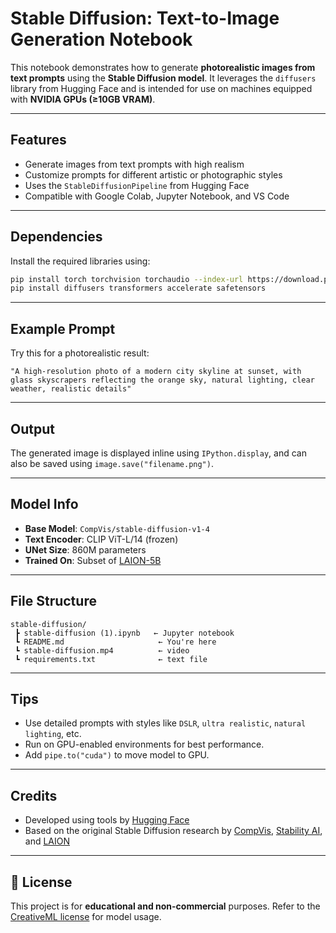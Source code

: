 #  Stable Diffusion: Text-to-Image Generation Notebook

This notebook demonstrates how to generate **photorealistic images from text prompts** using the **Stable Diffusion model**. It leverages the `diffusers` library from Hugging Face and is intended for use on machines equipped with **NVIDIA GPUs (≥10GB VRAM)**.

---

##  Features

- Generate images from text prompts with high realism
- Customize prompts for different artistic or photographic styles
- Uses the `StableDiffusionPipeline` from Hugging Face
- Compatible with Google Colab, Jupyter Notebook, and VS Code

---

##  Dependencies

Install the required libraries using:

```bash
pip install torch torchvision torchaudio --index-url https://download.pytorch.org/whl/cu118
pip install diffusers transformers accelerate safetensors
```
---

## Example Prompt

Try this for a photorealistic result:

```text
"A high-resolution photo of a modern city skyline at sunset, with glass skyscrapers reflecting the orange sky, natural lighting, clear weather, realistic details"
```

---

##  Output

The generated image is displayed inline using `IPython.display`, and can also be saved using `image.save("filename.png")`.

---

## Model Info

- **Base Model**: `CompVis/stable-diffusion-v1-4`
- **Text Encoder**: CLIP ViT-L/14 (frozen)
- **UNet Size**: 860M parameters
- **Trained On**: Subset of [LAION-5B](https://laion.ai/blog/laion-5b/)

---

##  File Structure

```
stable-diffusion/
 ┣ stable-diffusion (1).ipynb   ← Jupyter notebook
 ┗ README.md                     ← You're here
 ┗ stable-diffusion.mp4          ← video
 ┗ requirements.txt              ← text file

```

---

##  Tips

- Use detailed prompts with styles like `DSLR`, `ultra realistic`, `natural lighting`, etc.
- Run on GPU-enabled environments for best performance.
- Add `pipe.to("cuda")` to move model to GPU.

---

##  Credits

- Developed using tools by [Hugging Face](https://huggingface.co/CompVis/stable-diffusion-v1-4)
- Based on the original Stable Diffusion research by [CompVis](https://github.com/CompVis), [Stability AI](https://stability.ai/), and [LAION](https://laion.ai/)

---

## 📄 License

This project is for **educational and non-commercial** purposes. Refer to the [CreativeML license](https://huggingface.co/CompVis/stable-diffusion-v1-4#license) for model usage.
